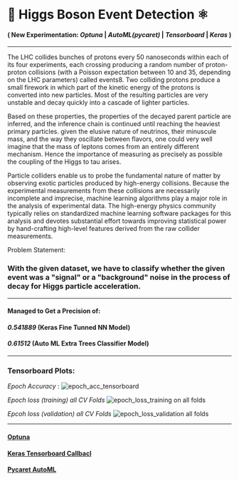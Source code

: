 # 🌠 Higgs Boson Event Detection ⚛
#### ( New Experimentation: _Optuna_ | _AutoML(pycaret)_ | _Tensorboard_ | _Keras_ )
---

The LHC collides bunches of protons every 50 nanoseconds within each of its four experiments, each crossing producing a random number of proton-proton collisions (with a Poisson expectation between 10 and 35, depending on the LHC parameters) called events8. Two colliding protons produce a small firework in which part of the kinetic energy of the protons is converted into new particles. Most of the resulting particles are very unstable and decay quickly into a cascade of lighter particles.

Based on these properties, the properties of the decayed parent particle are inferred, and the inference chain is continued until reaching the heaviest primary particles. given the elusive nature of neutrinos, their minuscule mass, and the way they oscillate between flavors, one could very well imagine that the mass of leptons comes from an entirely different mechanism. Hence the importance of measuring as precisely as possible the coupling of the Higgs to tau arises.

Particle colliders enable us to probe the fundamental nature of matter by observing exotic particles produced by high-energy collisions. Because the experimental measurements from these collisions are necessarily incomplete and imprecise, machine learning algorithms play a major role in the analysis of experimental data. The high-energy physics community typically relies on standardized machine learning software packages for this analysis and devotes substantial effort towards improving statistical power by hand-crafting high-level features derived from the raw collider measurements.

Problem Statement: 
### With the given dataset, we have to classify whether the given event was a "signal" or a "background" noise in the process of decay for Higgs particle acceleration.

---
#### Managed to Get a Precision of:
#### _0.541889_ (Keras Fine Tunned NN Model)
#### _0.61512_ (Auto ML Extra Trees Classifier Model)
---
### Tensorboard Plots: 
_Epoch Accuracy_ :
![epoch_acc_tensorboard](https://github.com/MaxxCode8/higgs-boson-event-detection/assets/105921273/09fa2488-51a1-40ce-a17c-f8335daf2a74)

_Epoch loss (training) all CV Folds_
![epoch_loss_training on all folds](https://github.com/MaxxCode8/higgs-boson-event-detection/assets/105921273/7b3667b8-f715-41d2-b70f-157abfb9cedf)

_Epcoh loss (validation) all CV Folds_
![epoch_loss_validation all folds](https://github.com/MaxxCode8/higgs-boson-event-detection/assets/105921273/5def9b4d-eec6-43c4-b731-8a581d384cd7)

---
#### [Optuna](https://optuna.org/)
#### [Keras Tensorboard Callbacl](https://keras.io/api/callbacks/tensorboard/)
#### [Pycaret AutoML](https://pycaret.org/automl/)
